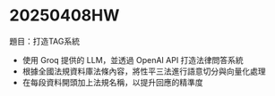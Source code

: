 # 20250408HW
題目：打造TAG系統
* 使用 Groq 提供的 LLM，並透過 OpenAI API 打造法律問答系統
* 根據全國法規資料庫法條內容，將性平三法進行語意切分與向量化處理
* 在每段資料開頭加上法規名稱，以提升回應的精準度
